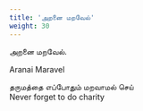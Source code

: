 ```yaml
---
title: 'அறனை மறவேல்'
weight: 30
---
```

 

அறனை மறவேல்.

Aranai Maravel

தருமத்தை எப்போதும் மறவாமல் செய்  
Never forget to do charity
